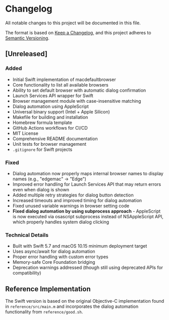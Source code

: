 # Changelog

All notable changes to this project will be documented in this file.

The format is based on [Keep a Changelog](https://keepachangelog.com/en/1.0.0/), and this project adheres to [Semantic Versioning](https://semver.org/spec/v2.0.0.html).

## [Unreleased]

### Added

- Initial Swift implementation of macdefaultbrowser
- Core functionality to list all available browsers
- Ability to set default browser with automatic dialog confirmation
- Launch Services API wrapper for Swift
- Browser management module with case-insensitive matching
- Dialog automation using AppleScript
- Universal binary support (Intel + Apple Silicon)
- Makefile for building and installation
- Homebrew formula template
- GitHub Actions workflows for CI/CD
- MIT License
- Comprehensive README documentation
- Unit tests for browser management
- `.gitignore` for Swift projects

### Fixed

- Dialog automation now properly maps internal browser names to display names (e.g., "edgemac" → "Edge")
- Improved error handling for Launch Services API that may return errors even when dialog is shown
- Added multiple retry strategies for dialog button detection
- Increased timeouts and improved timing for dialog automation
- Fixed unused variable warnings in browser setting code
- **Fixed dialog automation by using subprocess approach** - AppleScript is now executed via osascript subprocess instead of NSAppleScript API, which properly handles system dialog clicking

### Technical Details

- Built with Swift 5.7 and macOS 10.15 minimum deployment target
- Uses async/await for dialog automation
- Proper error handling with custom error types
- Memory-safe Core Foundation bridging
- Deprecation warnings addressed (though still using deprecated APIs for compatibility)

## Reference Implementation

The Swift version is based on the original Objective-C implementation found in `reference/src/main.m` and incorporates the dialog automation functionality from `reference/good.sh`.
